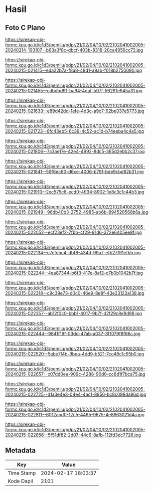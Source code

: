 # Hasil

## Foto C Plano

https://sirekap-obj-formc.kpu.go.id/c1d3/pemilu/pdpr/21/02/04/10/02/2102041002005-20240214-193107--b63a3f8c-dbcf-403b-8318-20ca4959cc73.jpg

https://sirekap-obj-formc.kpu.go.id/c1d3/pemilu/pdpr/21/02/04/10/02/2102041002005-20240215-021415--eda22b7a-f8a8-48d1-a9ab-f018b2750090.jpg

https://sirekap-obj-formc.kpu.go.id/c1d3/pemilu/pdpr/21/02/04/10/02/2102041002005-20240215-021455--cdbdbd91-ba94-4daf-b07f-56291e945a31.jpg

https://sirekap-obj-formc.kpu.go.id/c1d3/pemilu/pdpr/21/02/04/10/02/2102041002005-20240215-021633--e89d42dd-1efe-4d3c-a9c7-92be037e5773.jpg

https://sirekap-obj-formc.kpu.go.id/c1d3/pemilu/pdpr/21/02/04/10/02/2102041002005-20240215-021723--6fc43eb5-6c39-4c52-ac1d-b74eeba4c4a5.jpg

https://sirekap-obj-formc.kpu.go.id/c1d3/pemilu/pdpr/21/02/04/10/02/2102041002005-20240215-021806--7a3ae17e-42e4-4992-8dc5-365d2ebb2c37.jpg

https://sirekap-obj-formc.kpu.go.id/c1d3/pemilu/pdpr/21/02/04/10/02/2102041002005-20240215-021841--59f6ec60-d6ce-4006-b79f-bde9cbd82b31.jpg

https://sirekap-obj-formc.kpu.go.id/c1d3/pemilu/pdpr/21/02/04/10/02/2102041002005-20240215-021910--2ec575c8-ecd0-4934-8902-1e8c3c1c44b3.jpg

https://sirekap-obj-formc.kpu.go.id/c1d3/pemilu/pdpr/21/02/04/10/02/2102041002005-20240215-021949--96db40b3-2752-4985-ab6b-894520568b6a.jpg

https://sirekap-obj-formc.kpu.go.id/c1d3/pemilu/pdpr/21/02/04/10/02/2102041002005-20240215-022052--ecf23ef2-7fbb-4f29-91d6-372e6405ee9f.jpg

https://sirekap-obj-formc.kpu.go.id/c1d3/pemilu/pdpr/21/02/04/10/02/2102041002005-20240215-022134--c7efebc4-dbf8-434d-99a7-efb27f91efbb.jpg

https://sirekap-obj-formc.kpu.go.id/c1d3/pemilu/pdpr/21/02/04/10/02/2102041002005-20240215-022244--4ea87344-b6f3-417e-8af2-c7b0b1042b7f.jpg

https://sirekap-obj-formc.kpu.go.id/c1d3/pemilu/pdpr/21/02/04/10/02/2102041002005-20240215-022318--c9c39e73-d0c0-46e9-8e8f-43e33123a138.jpg

https://sirekap-obj-formc.kpu.go.id/c1d3/pemilu/pdpr/21/02/04/10/02/2102041002005-20240215-022357--ab12f0c0-bbb1-4017-9b7f-d2f29c8e8d98.jpg

https://sirekap-obj-formc.kpu.go.id/c1d3/pemilu/pdpr/21/02/04/10/02/2102041002005-20240215-022444--9841f19f-03dd-47ab-a037-3f1079f8f66c.jpg

https://sirekap-obj-formc.kpu.go.id/c1d3/pemilu/pdpr/21/02/04/10/02/2102041002005-20240215-022520--5abe7f4b-9bea-4dd9-b521-7cc48c1c95b0.jpg

https://sirekap-obj-formc.kpu.go.id/c1d3/pemilu/pdpr/21/02/04/10/02/2102041002005-20240215-022657--c07dd0ee-909c-4288-90d0-cc6d1f7bca75.jpg

https://sirekap-obj-formc.kpu.go.id/c1d3/pemilu/pdpr/21/02/04/10/02/2102041002005-20240215-022725--d1a3e4e3-04e4-4ac1-8956-bc8c098da96d.jpg

https://sirekap-obj-formc.kpu.go.id/c1d3/pemilu/pdpr/21/02/04/10/02/2102041002005-20240215-022811--6012abd0-12c5-4465-9675-4e8863021d4a.jpg

https://sirekap-obj-formc.kpu.go.id/c1d3/pemilu/pdpr/21/02/04/10/02/2102041002005-20240215-022856--5f51df82-2d07-44c6-8afb-112fd3dc7726.jpg


## Metadata

| Key        | Value               |
| ---------- | ------------------- |
| Time Stamp | 2024-02-17 18:03:37 |
| Kode Dapil | 2101                |



